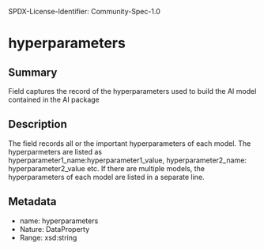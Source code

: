 SPDX-License-Identifier: Community-Spec-1.0

# hyperparameters

## Summary

Field captures the record of the hyperparameters used to build the AI model contained in the AI package

## Description

The field records all or the important hyperparameters of each model. The hyperparmeters are listed as hyperparameter1_name:hyperparameter1_value, hyperparameter2_name: hyperparameter2_value etc. If there are multiple models, the hyperparameters of each model are listed in a separate line. 

## Metadata

- name: hyperparameters
- Nature: DataProperty
- Range: xsd:string
